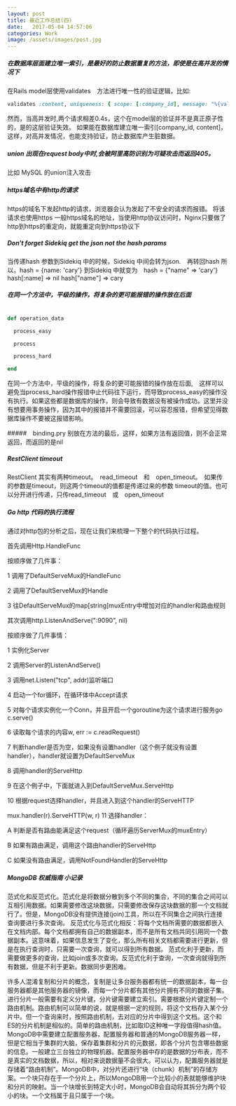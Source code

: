 ```yaml
---
layout: post
title: 最近工作总结(四)
date:   2017-05-04 14:57:06
categories: Work
image: /assets/images/post.jpg
---
```


##### 在数据库层面建立唯一索引，是最好的防止数据重复的方法，即使是在高并发的情况下
在Rails model层使用validates　方法进行唯一性的验证逻辑，比如:

```ruby
validates :content, uniqueness: { scope: [:company_id], message: "%{value}已经使用" }
```
然而，当高并发时,两个请求相差0.4s，这个在model层的验证并不是真正原子性的，是的这层验证失效。
如果能在数据库建立唯一索引[company_id, content]，这样，对高并发情况，也能支持验证，防止数据库产生脏数据。

##### union 出现在request body中时,会被阿里高防识别为可疑攻击而返回405。
比如 MySQL 的union注入攻击

##### https域名中有http的请求
https的域名下发起http的请求，浏览器会认为发起了不安全的请求而报错。
将该请求也使用https
一般https域名的地址，当使用http协议访问时，Nginx只要做了http到https的重定向，就能重定向到https协议下

##### Don't forget Sidekiq get the json not the hash params
当传递hash 参数到Sidekiq 中的时候，Sidekiq 中间会转为json.　再转回hash
所以，hash = {name: 'cary'} 到Sidekiq 中就变为　hash = {"name" => 'cary'}
hash[:name] => nil
hash["name"] => cary

##### 在同一个方法中，平级的操作，将复杂的更可能报错的操作放在后面

```ruby

def operation_data

  process_easy

  process

  process_hard

end

```
在同一个方法中，平级的操作，将复杂的更可能报错的操作放在后面,　这样可以避免当process_hard操作报错中止代码往下运行，而导致process_easy的操作没有执行。如果这些都是数据库的操作，则会导致有数据没有被操作成功。这里并没有想要用事务操作，因为其中的报错并不需要回滚，可以容忍报错，但希望见得数据库操作不要被这报错影响。

#####　binding.pry 别放在方法的最后，这样，如果方法有返回值，则不会正常返回，而返回的是nil

##### RestClient timeout
RestClient 其实有两种timeout。　read_timeout　和　open_timeout。　如果传的参数是timeout，则这两个timeout的值都是传递过来的参数
timeout的值。也可以分开进行传递，只传read_timeout　或　open_timeout

##### Go http 代码的执行流程

通过对http包的分析之后，现在让我们来梳理一下整个的代码执行过程。

首先调用Http.HandleFunc

按顺序做了几件事：

1 调用了DefaultServeMux的HandleFunc

2 调用了DefaultServeMux的Handle

3 往DefaultServeMux的map[string]muxEntry中增加对应的handler和路由规则

其次调用http.ListenAndServe(":9090", nil)

按顺序做了几件事情：

1 实例化Server

2 调用Server的ListenAndServe()

3 调用net.Listen("tcp", addr)监听端口

4 启动一个for循环，在循环体中Accept请求

5 对每个请求实例化一个Conn，并且开启一个goroutine为这个请求进行服务go c.serve()

6 读取每个请求的内容w, err := c.readRequest()

7 判断handler是否为空，如果没有设置handler（这个例子就没有设置handler），handler就设置为DefaultServeMux

8 调用handler的ServeHttp

9 在这个例子中，下面就进入到DefaultServeMux.ServeHttp

10 根据request选择handler，并且进入到这个handler的ServeHTTP

  mux.handler(r).ServeHTTP(w, r)
11 选择handler：

A 判断是否有路由能满足这个request（循环遍历ServerMux的muxEntry）

B 如果有路由满足，调用这个路由handler的ServeHttp

C 如果没有路由满足，调用NotFoundHandler的ServeHttp

##### MongoDB 权威指南 小记录

范式化和反范式化。范式化是将数据分散到多个不同的集合，不同的集合之间可以互相引用数据。如果需要修改这块数据，只需要修改保存这块数据的那一个文档就行了。但是，MongoDB没有提供连接(join)工具，所以在不同集合之间执行连接查询要进行多次查询。
反范式化与范式化相反：将每个文档所需要的数据都嵌入在文档内部。每个文档都拥有自己的数据副本，而不是所有文档共同引用同一个数据副本。这意味着，如果信息发生了变化，那么所有相关文档都需要进行更新，但是在执行查询时，只需要一次查询，就可以得到所有数据。
范式化利于更新，而需要做更多的查询，比如join或多次查询。反范式化利于查询，一次查询就得到所有数据，但是不利于更新。数据同步更困难。

许多人混淆复制和分片的概念，复制是让多台服务器都有统一的数据副本，每一台服务器都是其他服务器的镜像，而每一个分片都有其他分片拥有不同的数据子集。 进行分片一般需要有定义分片键，分片键需要建立索引。需要根据分片键定制一个路由机制。路由机制可以简单的说，就是根据一定的规则，将这个文档存入某个分片中。但一个查询来时，按照路由机制，去对应的分片中得到这个文档。这个和ES的分片机制是相似的。简单的路由机制，比如取ID这种唯一字段值得hash值。MongoDB中需要建立配置服务器，配置服务器和普通的MongoDB服务器一样，但是它相当于集群的大脑，保存着集群和分片的元数据，即各个分片包含哪些数据的信息。一般建立三台独立的物理机器。配置服务器中存的是数据的分布表，而不是真实的文档数据，所以，相对来说数据量不会很大。可以认为，配置服务器就是存储着“路由机制”。MongoDB中，对分片还进行“块（chunk）机制”的存储方案。一个块只存在于一个分片上，所以MongoDB用一个比较小的表就能够维护块和分片的映射。当一个块增长到特定大小时，MongoDB会自动将其拆分为两个较小的块。一个文档属于且只属于一个块。
